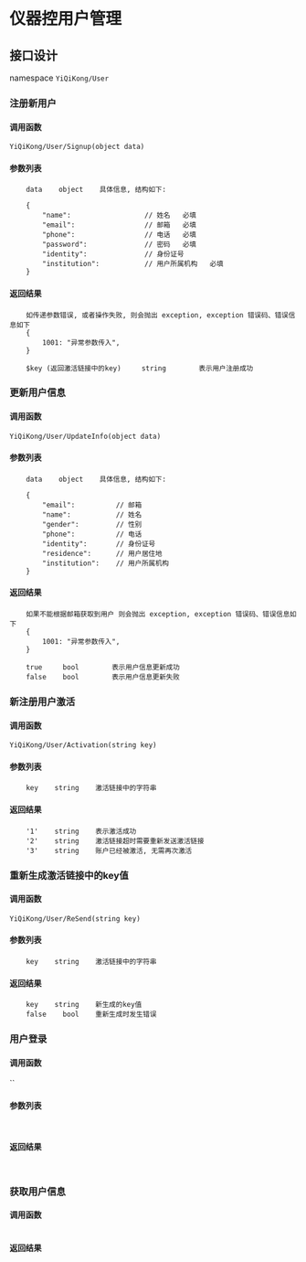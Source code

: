 # 仪器控用户管理

## 接口设计

namespace `YiQiKong/User`

### 注册新用户

#### 调用函数

`YiQiKong/User/Signup(object data)`

#### 参数列表

```
	data    object    具体信息, 结构如下:

	{
		"name":                  // 姓名   必填
		"email":                 // 邮箱   必填
		"phone":                 // 电话   必填
		"password":              // 密码   必填
		"identity":              // 身份证号
		"institution":           // 用户所属机构   必填
	}
```

#### 返回结果

```
    如传递参数错误, 或者操作失败, 则会抛出 exception, exception 错误码、错误信息如下
    {
        1001: "异常参数传入",
    }

    $key (返回激活链接中的key)     string        表示用户注册成功

```

### 更新用户信息

#### 调用函数

`YiQiKong/User/UpdateInfo(object data)`

#### 参数列表

```
	data    object    具体信息, 结构如下:

	{
		"email":          // 邮箱
		"name":           // 姓名
		"gender":         // 性别
		"phone":          // 电话
		"identity":       // 身份证号
		"residence":      // 用户居住地
		"institution":    // 用户所属机构
	}
```

#### 返回结果

```
    如果不能根据邮箱获取到用户 则会抛出 exception, exception 错误码、错误信息如下
    {
        1001: "异常参数传入",
    }

    true     bool        表示用户信息更新成功
    false    bool        表示用户信息更新失败

```

### 新注册用户激活

#### 调用函数

`YiQiKong/User/Activation(string key)`

#### 参数列表

```
    key    string    激活链接中的字符串

```

#### 返回结果

```
    '1'    string    表示激活成功
    '2'    string    激活链接超时需要重新发送激活链接
    '3'    string    账户已经被激活, 无需再次激活
```

### 重新生成激活链接中的key值

#### 调用函数

`YiQiKong/User/ReSend(string key)`

#### 参数列表

```
    key    string    激活链接中的字符串

```

#### 返回结果

```
    key    string    新生成的key值
    false    bool    重新生成时发生错误
```












### 用户登录

#### 调用函数

``

#### 参数列表

```
	
```

#### 返回结果

```
	
```

### 获取用户信息

#### 调用函数

```

```

#### 返回结果

```

```

